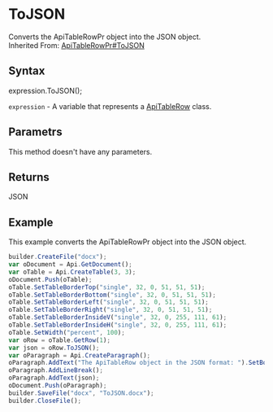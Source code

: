 # ToJSON

Converts the ApiTableRowPr object into the JSON object.<br>Inherited From: [ApiTableRowPr#ToJSON](../../ApiTableRowPr/Methods/ToJSON.md)

## Syntax

expression.ToJSON();

`expression` - A variable that represents a [ApiTableRow](../ApiTableRow.md) class.

## Parametrs

This method doesn't have any parameters.

## Returns

JSON

## Example

This example converts the ApiTableRowPr object into the JSON object.

```javascript
builder.CreateFile("docx");
var oDocument = Api.GetDocument();
var oTable = Api.CreateTable(3, 3);
oDocument.Push(oTable);
oTable.SetTableBorderTop("single", 32, 0, 51, 51, 51);
oTable.SetTableBorderBottom("single", 32, 0, 51, 51, 51);
oTable.SetTableBorderLeft("single", 32, 0, 51, 51, 51);
oTable.SetTableBorderRight("single", 32, 0, 51, 51, 51);
oTable.SetTableBorderInsideV("single", 32, 0, 255, 111, 61);
oTable.SetTableBorderInsideH("single", 32, 0, 255, 111, 61);
oTable.SetWidth("percent", 100);
var oRow = oTable.GetRow(1);
var json = oRow.ToJSON();
var oParagraph = Api.CreateParagraph();
oParagraph.AddText("The ApiTableRow object in the JSON format: ").SetBold(true);
oParagraph.AddLineBreak();
oParagraph.AddText(json);
oDocument.Push(oParagraph);
builder.SaveFile("docx", "ToJSON.docx");
builder.CloseFile();
```